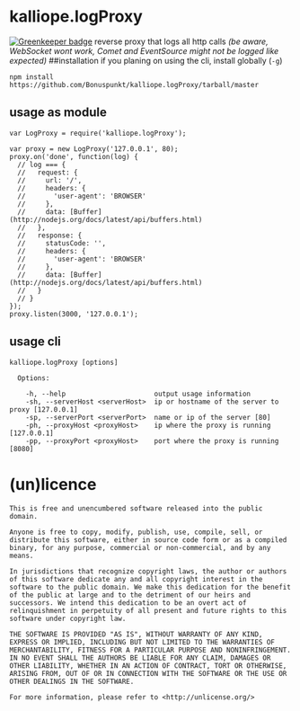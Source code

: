 # kalliope.logProxy

[![Greenkeeper badge](https://badges.greenkeeper.io/Bonuspunkt/kalliope.logProxy.svg)](https://greenkeeper.io/)
reverse proxy that logs all http calls _(be aware, WebSocket wont work, Comet and EventSource might not be logged like expected)_
##installation
if you planing on using the cli, install globally (`-g`)

    npm install https://github.com/Bonuspunkt/kalliope.logProxy/tarball/master

## usage as module

    var LogProxy = require('kalliope.logProxy');
    
    var proxy = new LogProxy('127.0.0.1', 80);
    proxy.on('done', function(log) {
      // log === {
      //   request: {
      //     url: '/',
      //     headers: {
      //       'user-agent': 'BROWSER'
      //     },
      //     data: [Buffer](http://nodejs.org/docs/latest/api/buffers.html)
      //   },
      //   response: {
      //     statusCode: '',
      //     headers: {
      //       'user-agent': 'BROWSER'
      //     },
      //     data: [Buffer](http://nodejs.org/docs/latest/api/buffers.html)
      //   }
      // }
    });
    proxy.listen(3000, '127.0.0.1');


## usage cli

    kalliope.logProxy [options]
    
      Options:
    
        -h, --help                      output usage information
        -sh, --serverHost <serverHost>  ip or hostname of the server to proxy [127.0.0.1]
        -sp, --serverPort <serverPort>  name or ip of the server [80]
        -ph, --proxyHost <proxyHost>    ip where the proxy is running  [127.0.0.1]
        -pp, --proxyPort <proxyHost>    port where the proxy is running [8080]

# (un)licence
    This is free and unencumbered software released into the public domain.

    Anyone is free to copy, modify, publish, use, compile, sell, or
    distribute this software, either in source code form or as a compiled
    binary, for any purpose, commercial or non-commercial, and by any
    means.

    In jurisdictions that recognize copyright laws, the author or authors
    of this software dedicate any and all copyright interest in the
    software to the public domain. We make this dedication for the benefit
    of the public at large and to the detriment of our heirs and
    successors. We intend this dedication to be an overt act of
    relinquishment in perpetuity of all present and future rights to this
    software under copyright law.

    THE SOFTWARE IS PROVIDED "AS IS", WITHOUT WARRANTY OF ANY KIND,
    EXPRESS OR IMPLIED, INCLUDING BUT NOT LIMITED TO THE WARRANTIES OF
    MERCHANTABILITY, FITNESS FOR A PARTICULAR PURPOSE AND NONINFRINGEMENT.
    IN NO EVENT SHALL THE AUTHORS BE LIABLE FOR ANY CLAIM, DAMAGES OR
    OTHER LIABILITY, WHETHER IN AN ACTION OF CONTRACT, TORT OR OTHERWISE,
    ARISING FROM, OUT OF OR IN CONNECTION WITH THE SOFTWARE OR THE USE OR
    OTHER DEALINGS IN THE SOFTWARE.

    For more information, please refer to <http://unlicense.org/>